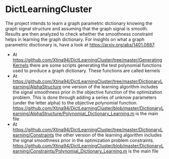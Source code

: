 # DictLearningCluster

The project intends to learn a graph parametric dictionary knowing the graph signal structure and assuming that the graph signal is smooth. Results are then analyzed to check whether 
the smoothness constraint helps in learning the graph  dictionary.
For insights on what a graph parametric disctionary is, have a look at https://arxiv.org/abs/1401.0887.

- At https://github.com/Xtina94/DictLearningCluster/tree/master/GeneratingKernels there are some scripts generating the test polynomial functions used to produce a graph dictionary. These functions are called kernels
- At https://github.com/Xtina94/DictLearningCluster/tree/master/DictionaryLearning/AlphaStructure one version of the learning algorithm includes the signal smoothness prior in
  the objective function of the optimization problem. This is done through adding a series of unknow parameters (under the letter alpha) to the objective polynomial function.
  https://github.com/Xtina94/DictLearningCluster/blob/master/DictionaryLearning/AlphaStructure/Polynomial_Dictionary_Learning.m is the main file
- At https://github.com/Xtina94/DictLearningCluster/tree/master/DictionaryLearning/Constraints the other version of the learning algorithm includes the signal smoothness prior in the optimization problem constraints.
  https://github.com/Xtina94/DictLearningCluster/blob/master/DictionaryLearning/Constraints/Polynomial_Dictionary_Learning.m is the main file
